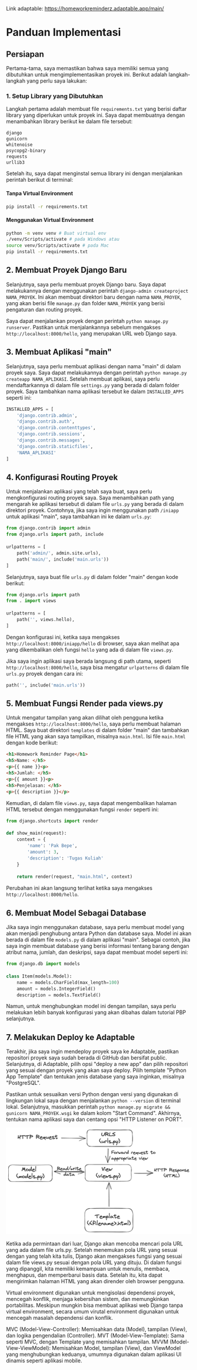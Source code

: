 Link adaptable:
https://homeworkreminderz.adaptable.app/main/

# Panduan Implementasi

## Persiapan
Pertama-tama, saya memastikan bahwa saya memiliki semua yang dibutuhkan untuk mengimplementasikan proyek ini. Berikut adalah langkah-langkah yang perlu saya lakukan:

### 1. Setup Library yang Dibutuhkan
Langkah pertama adalah membuat file `requirements.txt` yang berisi daftar library yang diperlukan untuk proyek ini. Saya dapat membuatnya dengan menambahkan library berikut ke dalam file tersebut:

```
django
gunicorn
whitenoise
psycopg2-binary
requests
urllib3
```

Setelah itu, saya dapat menginstal semua library ini dengan menjalankan perintah berikut di terminal:

#### Tanpa Virtual Environment
```sh
pip install -r requirements.txt
```

#### Menggunakan Virtual Environment
```sh
python -m venv venv # Buat virtual env
./venv/Scripts/activate # pada Windows atau
source venv/Scripts/activate # pada Mac
pip install -r requirements.txt
```

## 2. Membuat Proyek Django Baru
Selanjutnya, saya perlu membuat proyek Django baru. Saya dapat melakukannya dengan menggunakan perintah `django-admin createproject NAMA_PROYEK`. Ini akan membuat direktori baru dengan nama `NAMA_PROYEK`, yang akan berisi file `manage.py` dan folder `NAMA_PROYEK` yang berisi pengaturan dan routing proyek.

Saya dapat menjalankan proyek dengan perintah `python manage.py runserver`. Pastikan untuk menjalankannya sebelum mengakses `http://localhost:8000/hello`, yang merupakan URL web Django saya.

## 3. Membuat Aplikasi "main"
Selanjutnya, saya perlu membuat aplikasi dengan nama "main" di dalam proyek saya. Saya dapat melakukannya dengan perintah `python manage.py createapp NAMA_APLIKASI`. Setelah membuat aplikasi, saya perlu mendaftarkannya di dalam file `settings.py` yang berada di dalam folder proyek. Saya tambahkan nama aplikasi tersebut ke dalam `INSTALLED_APPS` seperti ini:

```python
INSTALLED_APPS = [
    'django.contrib.admin',
    'django.contrib.auth',
    'django.contrib.contenttypes',
    'django.contrib.sessions',
    'django.contrib.messages',
    'django.contrib.staticfiles',
    'NAMA_APLIKASI'
]
```

## 4. Konfigurasi Routing Proyek
Untuk menjalankan aplikasi yang telah saya buat, saya perlu mengkonfigurasi routing proyek saya. Saya menambahkan path yang mengarah ke aplikasi tersebut di dalam file `urls.py` yang berada di dalam direktori proyek. Contohnya, jika saya ingin menggunakan path `/iniapp` untuk aplikasi "main", saya tambahkan ini ke dalam `urls.py`:

```python
from django.contrib import admin
from django.urls import path, include

urlpatterns = [
    path('admin/', admin.site.urls),
    path('main/', include('main.urls'))
]
```

Selanjutnya, saya buat file `urls.py` di dalam folder "main" dengan kode berikut:

```python
from django.urls import path
from . import views

urlpatterns = [
    path('', views.hello),
]
```

Dengan konfigurasi ini, ketika saya mengakses `http://localhost:8000/iniapp/hello` di browser, saya akan melihat apa yang dikembalikan oleh fungsi `hello` yang ada di dalam file `views.py`.

Jika saya ingin aplikasi saya berada langsung di path utama, seperti `http://localhost:8000/hello`, saya bisa mengatur `urlpatterns` di dalam file `urls.py` proyek dengan cara ini:

```python
path('', include('main.urls'))
```

## 5. Membuat Fungsi Render pada views.py
Untuk mengatur tampilan yang akan dilihat oleh pengguna ketika mengakses `http://localhost:8000/hello`, saya perlu membuat halaman HTML. Saya buat direktori `templates` di dalam folder "main" dan tambahkan file HTML yang akan saya tampilkan, misalnya `main.html`. Isi file `main.html` dengan kode berikut:

```html
<h1>Homework Reminder Page</h1>
<h5>Name: </h5>
<p>{{ name }}<p>
<h5>Jumlah: </h5>
<p>{{ amount }}<p>
<h5>Penjelasan: </h5>
<p>{{ description }}</p>
```

Kemudian, di dalam file `views.py`, saya dapat mengembalikan halaman HTML tersebut dengan menggunakan fungsi `render` seperti ini:

```python
from django.shortcuts import render

def show_main(request):
    context = {
        'name': 'Pak Bepe',
        'amount': 3,
        'description': 'Tugas Kuliah'
    }

    return render(request, "main.html", context)
```

Perubahan ini akan langsung terlihat ketika saya mengakses `http://localhost:8000/hello`.

## 6. Membuat Model Sebagai Database
Jika saya ingin menggunakan database, saya perlu membuat model yang akan menjadi penghubung antara Python dan database saya. Model ini akan berada di dalam file `models.py` di dalam aplikasi "main". Sebagai contoh, jika saya ingin membuat database yang berisi informasi tentang barang dengan atribut nama, jumlah, dan deskripsi, saya dapat membuat model seperti ini:

```python
from django.db import models

class Item(models.Model):
    name = models.CharField(max_length=100)
    amount = models.IntegerField()
    description = models.TextField()
```

Namun, untuk menghubungkan model ini dengan tampilan, saya perlu melakukan lebih banyak konfigurasi yang akan dibahas dalam tutorial PBP selanjutnya.

## 7. Melakukan Deploy ke Adaptable
Terakhir, jika saya ingin mendeploy proyek saya ke Adaptable, pastikan repositori proyek saya sudah berada di GitHub dan bersifat public. Selanjutnya, di Adaptable, pilih opsi "deploy a new app" dan pilih repositori yang sesuai dengan proyek yang akan saya deploy. Pilih template "Python App Template" dan tentukan jenis database yang saya inginkan, misalnya "PostgreSQL".

Pastikan untuk sesuaikan versi Python dengan versi yang digunakan di lingkungan lokal saya dengan menjalankan `python --version` di terminal lokal. Selanjutnya, masukkan perintah `python manage.py migrate && gunicorn NAMA_PROYEK.wsgi` ke dalam kolom "Start Command". Akhirnya, tentukan nama aplikasi saya dan centang opsi "HTTP Listener on PORT".

![alt text](images/tugas2pbp.png)

Ketika ada permintaan dari luar, Django akan mencoba mencari pola URL yang ada dalam file urls.py. Setelah menemukan pola URL yang sesuai dengan yang telah kita tulis, Django akan mengakses fungsi yang sesuai dalam file views.py sesuai dengan pola URL yang dituju. Di dalam fungsi yang dipanggil, kita memiliki kemampuan untuk menulis, membaca, menghapus, dan memperbarui basis data. Setelah itu, kita dapat mengirimkan halaman HTML yang akan dirender oleh browser pengguna.

Virtual environment digunakan untuk mengisolasi dependensi proyek, mencegah konflik, menjaga kebersihan sistem, dan memungkinkan portabilitas. Meskipun mungkin bisa membuat aplikasi web Django tanpa virtual environment, secara umum virutal environment digunakan untuk mencegah masalah dependensi dan konflik.


MVC (Model-View-Controller): Memisahkan data (Model), tampilan (View), dan logika pengendalian (Controller).
MVT (Model-View-Template): Sama seperti MVC, dengan Template yang memisahkan tampilan.
MVVM (Model-View-ViewModel): Memisahkan Model, tampilan (View), dan ViewModel yang menghubungkan keduanya, umumnya digunakan dalam aplikasi UI dinamis seperti aplikasi mobile.